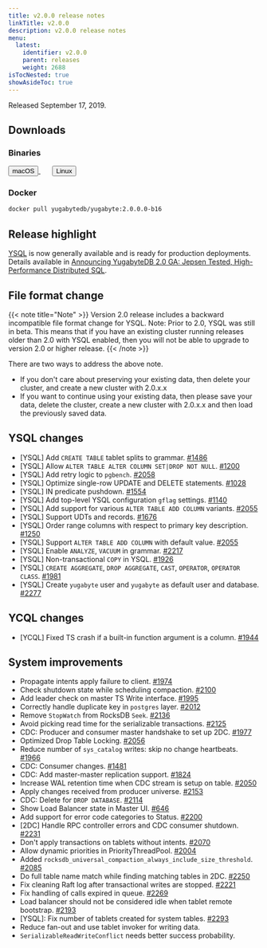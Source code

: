 ```yaml
---
title: v2.0.0 release notes
linkTitle: v2.0.0
description: v2.0.0 release notes
menu:
  latest:
    identifier: v2.0.0
    parent: releases
    weight: 2688
isTocNested: true
showAsideToc: true
---
```


Released September 17, 2019.

## Downloads

### Binaries

<a class="download-binary-link" href="https://downloads.yugabyte.com/yugabyte-2.0.0.0-darwin.tar.gz">
  <button>
    <i class="fab fa-apple"></i><span class="download-text">macOS</span>
  </button>
</a>
&nbsp; &nbsp; &nbsp; 
<a class="download-binary-link" href="https://downloads.yugabyte.com/yugabyte-2.0.0.0-linux.tar.gz">
  <button>
    <i class="fab fa-linux"></i><span class="download-text">Linux</span>
  </button>
</a>
<br />

### Docker

```sh
docker pull yugabytedb/yugabyte:2.0.0.0-b16
```

## Release highlight

[YSQL](../../api/ysql) is now generally available and is ready for production deployments. Details available in [Announcing YugabyteDB 2.0 GA: Jepsen Tested, High-Performance Distributed SQL](https://blog.yugabyte.com/announcing-yugabyte-db-2-0-ga:-jepsen-tested,-high-performance-distributed-sql/ ). 

## File format change

{{< note title="Note" >}}
Version 2.0 release includes a backward incompatible file format change for YSQL. Note: Prior to 2.0, YSQL was still in beta. This means that if you have an existing cluster running releases older than 2.0 with YSQL enabled, then you will not be able to upgrade to version 2.0 or higher release.
{{< /note >}}

There are two ways to address the above note.

* If you don't care about preserving your existing data, then delete your cluster, and create a new
  cluster with 2.0.x.x
* If you want to continue using your existing data, then please save your data,
  delete the cluster, create a new cluster with 2.0.x.x and then load the previously saved data.


## YSQL changes

* [YSQL] Add `CREATE TABLE` tablet splits to grammar. [#1486](https://github.com/yugabyte/yugabyte-db/issues/1486)
* [YSQL] Allow `ALTER TABLE ALTER COLUMN SET|DROP NOT NULL`. [#1200](https://github.com/yugabyte/yugabyte-db/issues/1200) 
* [YSQL] Add retry logic to `pgbench`. [#2058](https://github.com/yugabyte/yugabyte-db/issues/2058)
* [YSQL] Optimize single-row UPDATE and DELETE statements. [#1028](https://github.com/yugabyte/yugabyte-db/issues/1028)
* [YSQL] IN predicate pushdown. [#1554](https://github.com/yugabyte/yugabyte-db/issues/1554)
* [YSQL] Add top-level YSQL configuration `gflag` settings. [#1140](https://github.com/yugabyte/yugabyte-db/issues/1140)
* [YSQL] Add support for various `ALTER TABLE ADD COLUMN` variants. [#2055](https://github.com/yugabyte/yugabyte-db/issues/2055)
* [YSQL] Support UDTs and records. [#1676](https://github.com/yugabyte/yugabyte-db/issues/1676)
* [YSQL] Order range columns with respect to primary key description. [#1250](https://github.com/yugabyte/yugabyte-db/issues/1250)
* [YSQL] Support `ALTER TABLE ADD COLUMN` with default value. [#2055](https://github.com/yugabyte/yugabyte-db/issues/2055)
* [YSQL] Enable `ANALYZE`, `VACUUM` in grammar. [#2217](https://github.com/yugabyte/yugabyte-db/issues/2217)
* [YSQL] Non-transactional `COPY` in YSQL. [#1926](https://github.com/yugabyte/yugabyte-db/issues/1926)
* [YSQL] `CREATE AGGREGATE`, `DROP AGGREGATE`, `CAST`, `OPERATOR`, `OPERATOR CLASS`. [#1981](https://github.com/yugabyte/yugabyte-db/issues/1981)
* [YSQL] Create `yugabyte` user and `yugabyte` as default user and database. [#2277](https://github.com/yugabyte/yugabyte-db/issues/2277)

## YCQL changes

* [YCQL] Fixed TS crash if a built-in function argument is a column. [#1944](https://github.com/yugabyte/yugabyte-db/issues/1944)

## System improvements

* Propagate intents apply failure to client. [#1974](https://github.com/yugabyte/yugabyte-db/issues/1974)
* Check shutdown state while scheduling compaction. [#2100](https://github.com/yugabyte/yugabyte-db/issues/2100)
* Add leader check on master TS Write interface. [#1995](https://github.com/yugabyte/yugabyte-db/issues/1995)
* Correctly handle duplicate key in `postgres` layer. [#2012](https://github.com/yugabyte/yugabyte-db/issues/2012)
* Remove `StopWatch` from RocksDB `Seek`. [#2136](https://github.com/yugabyte/yugabyte-db/issues/2136)
* Avoid picking read time for the serializable transactions. [#2125](https://github.com/yugabyte/yugabyte-db/issues/2125)
* CDC: Producer and consumer master handshake to set up 2DC. [#1977](https://github.com/yugabyte/yugabyte-db/issues/1977)
* Optimized Drop Table Locking. [#2056](https://github.com/yugabyte/yugabyte-db/issues/2056)
* Reduce number of `sys_catalog` writes: skip no change heartbeats. [#1966](https://github.com/yugabyte/yugabyte-db/issues/1966)
* CDC: Consumer changes. [#1481](https://github.com/yugabyte/yugabyte-db/issues/1481)
* CDC: Add master-master replication support. [#1824](https://github.com/yugabyte/yugabyte-db/issues/1824)
* Increase WAL retention time when CDC stream is setup on table. [#2050](https://github.com/yugabyte/yugabyte-db/issues/2050)
* Apply changes received from producer universe. [#2153](https://github.com/yugabyte/yugabyte-db/issues/2153)
* CDC: Delete for `DROP DATABASE`. [#2114](https://github.com/yugabyte/yugabyte-db/issues/2114)
* Show Load Balancer state in Master UI. [#646](https://github.com/yugabyte/yugabyte-db/issues/646)
* Add support for error code categories to Status. [#2200](https://github.com/yugabyte/yugabyte-db/issues/2200)
* [2DC] Handle RPC controller errors and CDC consumer shutdown. [#2231](https://github.com/yugabyte/yugabyte-db/issues/2231)
* Don't apply transactions on tablets without intents. [#2070](https://github.com/yugabyte/yugabyte-db/issues/2070)
* Allow dynamic priorities in PriorityThreadPool. [#2004](https://github.com/yugabyte/yugabyte-db/issues/2004)
* Added `rocksdb_universal_compaction_always_include_size_threshold`. [#2085](https://github.com/yugabyte/yugabyte-db/issues/2085)
* Do full table name match while finding matching tables in 2DC. [#2250](https://github.com/yugabyte/yugabyte-db/issues/2250)
* Fix cleaning Raft log after transactional writes are stopped. [#2221](https://github.com/yugabyte/yugabyte-db/issues/2221)
* Fix handling of calls expired in queue. [#2269](https://github.com/yugabyte/yugabyte-db/issues/2269)
* Load balancer should not be considered idle when tablet remote bootstrap. [#2193](https://github.com/yugabyte/yugabyte-db/issues/2193)
* [YSQL]: Fix number of tablets created for system tables. [#2293](https://github.com/yugabyte/yugabyte-db/issues/2293)
* Reduce fan-out and use tablet invoker for writing data.
* `SerializableReadWriteConflict` needs better success probability.
